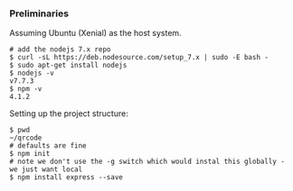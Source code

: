 
### Preliminaries

Assuming Ubuntu (Xenial) as the host system.

``` shell
# add the nodejs 7.x repo
$ curl -sL https://deb.nodesource.com/setup_7.x | sudo -E bash -
$ sudo apt-get install nodejs
$ nodejs -v
v7.7.3
$ npm -v
4.1.2
```

Setting up the project structure:

``` shell
$ pwd
~/qrcode
# defaults are fine
$ npm init
# note we don't use the -g switch which would instal this globally - we just want local
$ npm install express --save
```
